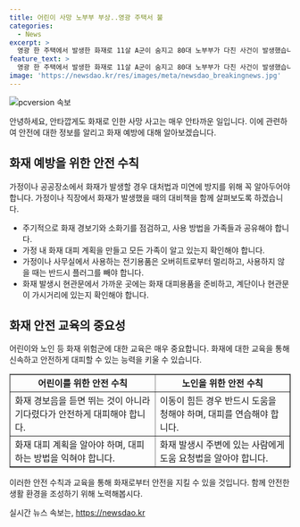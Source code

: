 ```yaml
---
title: 어린이 사망 노부부 부상..영광 주택서 불
categories:
  - News
excerpt: >
  영광 한 주택에서 발생한 화재로 11살 A군이 숨지고 80대 노부부가 다친 사건이 발생했습니다. 화재로 인해 노부부는 자력으로 대피했지만, A군은 지체 장애로 인해 대피하지 못했습니다. 정확한 화재 원인은 경찰과 소방당국이 조사 중에 있습니다. 사건의 경위와 원인이 관심을 끌 것으로 예상됩니다.
feature_text: >
  영광 한 주택에서 발생한 화재로 11살 A군이 숨지고 80대 노부부가 다친 사건이 발생했습니다. 화재로 인해 노부부는 자력으로 대피했지만, A군은 지체 장애로 인해 대피하지 못했습니다. 정확한 화재 원인은 경찰과 소방당국이 조사 중에 있습니다. 사건의 경위와 원인이 관심을 끌 것으로 예상됩니다.
image: 'https://newsdao.kr/res/images/meta/newsdao_breakingnews.jpg'
---
```


<p><img src="https://newsdao.kr/res/images/meta/newsdao_breakingnews.jpg" alt="pcversion 속보" /></p>

<p>안녕하세요, 안타깝게도 화재로 인한 사망 사고는 매우 안타까운 일입니다. 이에 관련하여 안전에 대한 정보를 알리고 화재 예방에 대해 알아보겠습니다.</p>

<h2 data-ke-size="size26">화재 예방을 위한 안전 수칙</h2>

<p data-ke-size="size16">가정이나 공공장소에서 화재가 발생할 경우 대처법과 미연에 방지를 위해 꼭 알아두어야 합니다. 가정이나 직장에서 화재가 발생했을 때의 대비책을 함께 살펴보도록 하겠습니다.</p>

<ul>
    <li>주기적으로 화재 경보기와 소화기를 점검하고, 사용 방법을 가족들과 공유해야 합니다.</li>
    <li>가정 내 화재 대피 계획을 만들고 모든 가족이 알고 있는지 확인해야 합니다.</li>
    <li>가정이나 사무실에서 사용하는 전기용품은 오버히트로부터 멀리하고, 사용하지 않을 때는 반드시 플러그를 빼야 합니다.</li>
    <li>화재 발생시 현관문에서 가까운 곳에는 화재 대피용품을 준비하고, 계단이나 현관문이 가시거리에 있는지 확인해야 합니다.</li>
</ul>

<h2 data-ke-size="size26">화재 안전 교육의 중요성</h2>

<p data-ke-size="size16">어린이와 노인 등 화재 위험군에 대한 교육은 매우 중요합니다. 화재에 대한 교육을 통해 신속하고 안전하게 대피할 수 있는 능력을 키울 수 있습니다.</p>

<table style="width: 100%;" border="1">
<tbody>
<tr>
<td style="text-align: center; height: 17px;"><b>어린이를 위한 안전 수칙</b></td>
<td style="text-align: center; height: 17px;"><b>노인을 위한 안전 수칙</b></td>
</tr>
<tr>
<td style="text-align: left;">화재 경보음을 듣면 뛰는 것이 아니라 기다렸다가 안전하게 대피해야 합니다.</td>
<td style="text-align: left;">이동이 힘든 경우 반드시 도움을 청해야 하며, 대피를 연습해야 합니다.</td>
</tr>
<tr>
<td style="text-align: left;">화재 대피 계획을 알아야 하며, 대피하는 방법을 익혀야 합니다.</td>
<td style="text-align: left;">화재 발생시 주변에 있는 사람에게 도움 요청법을 알아야 합니다.</td>
</tr>
</tbody>
</table>

<p>이러한 안전 수칙과 교육을 통해 화재로부터 안전을 지킬 수 있을 것입니다. 함께 안전한 생활 환경을 조성하기 위해 노력해봅시다.</p>
실시간 뉴스 속보는, <a href="https://newsdao.kr" rel="dofollow">https://newsdao.kr</a>



